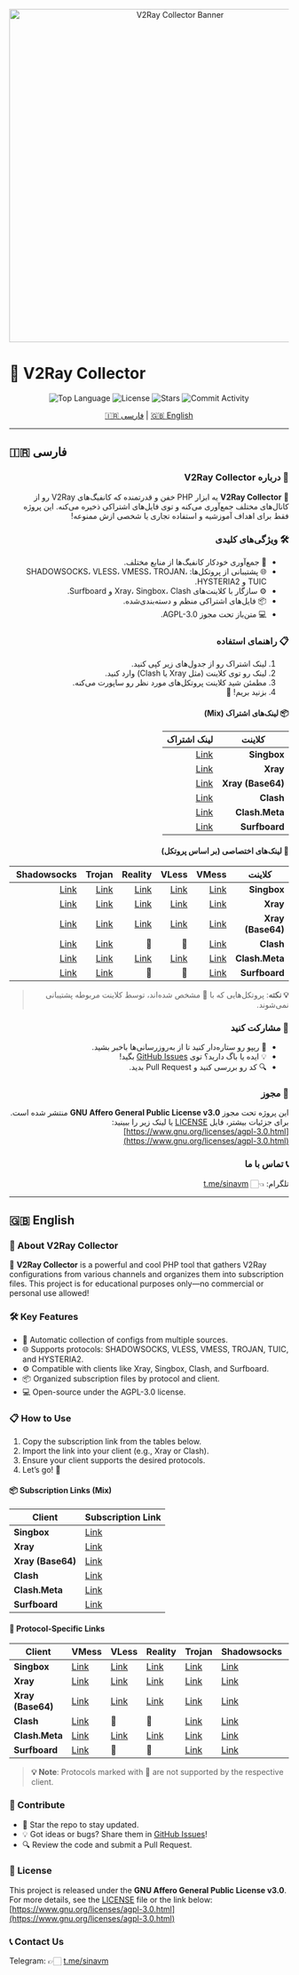 <p align="center">
  <img src="https://raw.githubusercontent.com/sinavm/SVM/main/assets/v2ray-collector-banner.png" alt="V2Ray Collector Banner" width="600">
</p>

# 🌠 V2Ray Collector

<p align="center">
  <img src="https://img.shields.io/github/languages/top/sinavm/SVM?color=1e90ff&style=flat-square" alt="Top Language">
  <img src="https://img.shields.io/github/license/sinavm/SVM?color=2ecc71&style=flat-square" alt="License">
  <img src="https://img.shields.io/github/stars/sinavm/SVM?color=ffca28&style=flat-square" alt="Stars">
  <img src="https://img.shields.io/github/commit-activity/t/sinavm/SVM?color=ff4757&style=flat-square" alt="Commit Activity">
</p>

<p align="center">
  <a href="#فارسی">🇮🇷 فارسی</a> | <a href="#english">🇬🇧 English</a>
</p>

---

## 🇮🇷 فارسی
<div dir="rtl">

### 🌟 درباره V2Ray Collector
🎯 **V2Ray Collector** یه ابزار PHP خفن و قدرتمنده که کانفیگ‌های V2Ray رو از کانال‌های مختلف جمع‌آوری می‌کنه و توی فایل‌های اشتراکی ذخیره می‌کنه. این پروژه فقط برای اهداف آموزشیه و استفاده تجاری یا شخصی ازش ممنوعه!

### 🛠️ ویژگی‌های کلیدی
- 🔄 جمع‌آوری خودکار کانفیگ‌ها از منابع مختلف.
- 🌐 پشتیبانی از پروتکل‌ها: SHADOWSOCKS، VLESS، VMESS، TROJAN، TUIC و HYSTERIA2.
- ⚙️ سازگار با کلاینت‌های Xray، Singbox، Clash و Surfboard.
- 📦 فایل‌های اشتراکی منظم و دسته‌بندی‌شده.
- 💻 متن‌باز تحت مجوز AGPL-3.0.

### 📋 راهنمای استفاده
1. لینک اشتراک رو از جدول‌های زیر کپی کنید.
2. لینک رو توی کلاینت (مثل Xray یا Clash) وارد کنید.
3. مطمئن شید کلاینت پروتکل‌های مورد نظر رو ساپورت می‌کنه.
4. بزنید بریم! 🚀

#### 📦 لینک‌های اشتراک (Mix)
| کلاینت         | لینک اشتراک                                      |
|-----------------|--------------------------------------------------|
| **Singbox**     | [Link](https://raw.githubusercontent.com/sinavm/SVM/main/subscriptions/singbox/mix.json) |
| **Xray**        | [Link](https://raw.githubusercontent.com/sinavm/SVM/main/subscriptions/xray/normal/mix) |
| **Xray (Base64)** | [Link](https://raw.githubusercontent.com/sinavm/SVM/main/subscriptions/xray/base64/mix) |
| **Clash**       | [Link](https://raw.githubusercontent.com/sinavm/SVM/main/subscriptions/clash/mix) |
| **Clash.Meta**  | [Link](https://raw.githubusercontent.com/sinavm/SVM/main/subscriptions/meta/mix) |
| **Surfboard**   | [Link](https://raw.githubusercontent.com/sinavm/SVM/main/subscriptions/surfboard/mix) |

#### 🔧 لینک‌های اختصاصی (بر اساس پروتکل)
| کلاینت         | VMess                                      | VLess                                      | Reality                                    | Trojan                                     | Shadowsocks                                | Tuic                                       | Hysteria2                                  |
|-----------------|--------------------------------------------|--------------------------------------------|--------------------------------------------|--------------------------------------------|--------------------------------------------|--------------------------------------------|--------------------------------------------|
| **Singbox**     | [Link](https://raw.githubusercontent.com/sinavm/SVM/main/subscriptions/singbox/vmess.json) | [Link](https://raw.githubusercontent.com/sinavm/SVM/main/subscriptions/singbox/vless.json) | [Link](https://raw.githubusercontent.com/sinavm/SVM/main/subscriptions/singbox/reality.json) | [Link](https://raw.githubusercontent.com/sinavm/SVM/main/subscriptions/singbox/trojan.json) | [Link](https://raw.githubusercontent.com/sinavm/SVM/main/subscriptions/singbox/ss.json) | [Link](https://raw.githubusercontent.com/sinavm/SVM/main/subscriptions/singbox/tuic.json) | [Link](https://raw.githubusercontent.com/sinavm/SVM/main/subscriptions/singbox/hy3.json) |
| **Xray**        | [Link](https://raw.githubusercontent.com/sinavm/SVM/main/subscriptions/xray/normal/vmess) | [Link](https://raw.githubusercontent.com/sinavm/SVM/main/subscriptions/xray/normal/vless) | [Link](https://raw.githubusercontent.com/sinavm/SVM/main/subscriptions/xray/normal/reality) | [Link](https://raw.githubusercontent.com/sinavm/SVM/main/subscriptions/xray/normal/trojan) | [Link](https://raw.githubusercontent.com/sinavm/SVM/main/subscriptions/xray/normal/ss) | [Link](https://raw.githubusercontent.com/sinavm/SVM/main/subscriptions/xray/normal/tuic) | [Link](https://raw.githubusercontent.com/sinavm/SVM/main/subscriptions/xray/normal/hy2) |
| **Xray (Base64)** | [Link](https://raw.githubusercontent.com/sinavm/SVM/main/subscriptions/xray/base64/vmess) | [Link](https://raw.githubusercontent.com/sinavm/SVM/main/subscriptions/xray/base64/vless) | [Link](https://raw.githubusercontent.com/sinavm/SVM/main/subscriptions/xray/base64/reality) | [Link](https://raw.githubusercontent.com/sinavm/SVM/main/subscriptions/xray/base64/trojan) | [Link](https://raw.githubusercontent.com/sinavm/SVM/main/subscriptions/xray/base64/ss) | [Link](https://raw.githubusercontent.com/sinavm/SVM/main/subscriptions/xray/base64/tuic) | [Link](https://raw.githubusercontent.com/sinavm/SVM/main/subscriptions/xray/base64/hy2) |
| **Clash**       | [Link](https://raw.githubusercontent.com/sinavm/SVM/main/subscriptions/clash/vmess) | 🚫 | 🚫 | [Link](https://raw.githubusercontent.com/sinavm/SVM/main/subscriptions/clash/trojan) | [Link](https://raw.githubusercontent.com/sinavm/SVM/main/subscriptions/clash/ss) | 🚫 | 🚫 |
| **Clash.Meta**  | [Link](https://raw.githubusercontent.com/sinavm/SVM/main/subscriptions/meta/vmess) | [Link](https://raw.githubusercontent.com/sinavm/SVM/main/subscriptions/meta/vless) | [Link](https://raw.githubusercontent.com/sinavm/SVM/main/subscriptions/meta/reality) | [Link](https://raw.githubusercontent.com/sinavm/SVM/main/subscriptions/meta/trojan) | [Link](https://raw.githubusercontent.com/sinavm/SVM/main/subscriptions/meta/ss) | 🚫 | 🚫 |
| **Surfboard**   | [Link](https://raw.githubusercontent.com/sinavm/SVM/main/subscriptions/surfboard/vmess) | 🚫 | 🚫 | [Link](https://raw.githubusercontent.com/sinavm/SVM/main/subscriptions/surfboard/trojan) | [Link](https://raw.githubusercontent.com/sinavm/SVM/main/subscriptions/surfboard/ss) | 🚫 | 🚫 |

> **💡 نکته**: پروتکل‌هایی که با 🚫 مشخص شده‌اند، توسط کلاینت مربوطه پشتیبانی نمی‌شوند.

### 🤝 مشارکت کنید
- 🌟 ریپو رو ستاره‌دار کنید تا از به‌روزرسانی‌ها باخبر بشید.
- 💡 ایده یا باگ دارید؟ توی [GitHub Issues](https://github.com/sinavm/SVM/issues) بگید!
- 🔍 کد رو بررسی کنید و Pull Request بدید.

### 📜 مجوز
این پروژه تحت مجوز **GNU Affero General Public License v3.0** منتشر شده است. برای جزئیات بیشتر، فایل [LICENSE](LICENSE) یا لینک زیر را ببینید:  
[https://www.gnu.org/licenses/agpl-3.0.html](https://www.gnu.org/licenses/agpl-3.0.html)

### 📞 تماس با ما
تلگرام: 👈🏻 [t.me/sinavm](https://t.me/sinavm)

</div>

---

## 🇬🇧 English
<div dir="ltr">

### 🌟 About V2Ray Collector
🎯 **V2Ray Collector** is a powerful and cool PHP tool that gathers V2Ray configurations from various channels and organizes them into subscription files. This project is for educational purposes only—no commercial or personal use allowed!

### 🛠️ Key Features
- 🔄 Automatic collection of configs from multiple sources.
- 🌐 Supports protocols: SHADOWSOCKS, VLESS, VMESS, TROJAN, TUIC, and HYSTERIA2.
- ⚙️ Compatible with clients like Xray, Singbox, Clash, and Surfboard.
- 📦 Organized subscription files by protocol and client.
- 💻 Open-source under the AGPL-3.0 license.

### 📋 How to Use
1. Copy the subscription link from the tables below.
2. Import the link into your client (e.g., Xray or Clash).
3. Ensure your client supports the desired protocols.
4. Let’s go! 🚀

#### 📦 Subscription Links (Mix)
| Client         | Subscription Link                                  |
|----------------|----------------------------------------------------|
| **Singbox**    | [Link](https://raw.githubusercontent.com/sinavm/SVM/main/subscriptions/singbox/mix.json) |
| **Xray**       | [Link](https://raw.githubusercontent.com/sinavm/SVM/main/subscriptions/xray/normal/mix) |
| **Xray (Base64)** | [Link](https://raw.githubusercontent.com/sinavm/SVM/main/subscriptions/xray/base64/mix) |
| **Clash**      | [Link](https://raw.githubusercontent.com/sinavm/SVM/main/subscriptions/clash/mix) |
| **Clash.Meta** | [Link](https://raw.githubusercontent.com/sinavm/SVM/main/subscriptions/meta/mix) |
| **Surfboard**  | [Link](https://raw.githubusercontent.com/sinavm/SVM/main/subscriptions/surfboard/mix) |

#### 🔧 Protocol-Specific Links
| Client         | VMess                                      | VLess                                      | Reality                                    | Trojan                                     | Shadowsocks                                | Tuic                                       | Hysteria2                                  |
|----------------|--------------------------------------------|--------------------------------------------|--------------------------------------------|--------------------------------------------|--------------------------------------------|--------------------------------------------|--------------------------------------------|
| **Singbox**    | [Link](https://raw.githubusercontent.com/sinavm/SVM/main/subscriptions/singbox/vmess.json) | [Link](https://raw.githubusercontent.com/sinavm/SVM/main/subscriptions/singbox/vless.json) | [Link](https://raw.githubusercontent.com/sinavm/SVM/main/subscriptions/singbox/reality.json) | [Link](https://raw.githubusercontent.com/sinavm/SVM/main/subscriptions/singbox/trojan.json) | [Link](https://raw.githubusercontent.com/sinavm/SVM/main/subscriptions/singbox/ss.json) | [Link](https://raw.githubusercontent.com/sinavm/SVM/main/subscriptions/singbox/tuic.json) | [Link](https://raw.githubusercontent.com/sinavm/SVM/main/subscriptions/singbox/hy3.json) |
| **Xray**       | [Link](https://raw.githubusercontent.com/sinavm/SVM/main/subscriptions/xray/normal/vmess) | [Link](https://raw.githubusercontent.com/sinavm/SVM/main/subscriptions/xray/normal/vless) | [Link](https://raw.githubusercontent.com/sinavm/SVM/main/subscriptions/xray/normal/reality) | [Link](https://raw.githubusercontent.com/sinavm/SVM/main/subscriptions/xray/normal/trojan) | [Link](https://raw.githubusercontent.com/sinavm/SVM/main/subscriptions/xray/normal/ss) | [Link](https://raw.githubusercontent.com/sinavm/SVM/main/subscriptions/xray/normal/tuic) | [Link](https://raw.githubusercontent.com/sinavm/SVM/main/subscriptions/xray/normal/hy2) |
| **Xray (Base64)** | [Link](https://raw.githubusercontent.com/sinavm/SVM/main/subscriptions/xray/base64/vmess) | [Link](https://raw.githubusercontent.com/sinavm/SVM/main/subscriptions/xray/base64/vless) | [Link](https://raw.githubusercontent.com/sinavm/SVM/main/subscriptions/xray/base64/reality) | [Link](https://raw.githubusercontent.com/sinavm/SVM/main/subscriptions/xray/base64/trojan) | [Link](https://raw.githubusercontent.com/sinavm/SVM/main/subscriptions/xray/base64/ss) | [Link](https://raw.githubusercontent.com/sinavm/SVM/main/subscriptions/xray/base64/tuic) | [Link](https://raw.githubusercontent.com/sinavm/SVM/main/subscriptions/xray/base64/hy2) |
| **Clash**      | [Link](https://raw.githubusercontent.com/sinavm/SVM/main/subscriptions/clash/vmess) | 🚫 | 🚫 | [Link](https://raw.githubusercontent.com/sinavm/SVM/main/subscriptions/clash/trojan) | [Link](https://raw.githubusercontent.com/sinavm/SVM/main/subscriptions/clash/ss) | 🚫 | 🚫 |
| **Clash.Meta** | [Link](https://raw.githubusercontent.com/sinavm/SVM/main/subscriptions/meta/vmess) | [Link](https://raw.githubusercontent.com/sinavm/SVM/main/subscriptions/meta/vless) | [Link](https://raw.githubusercontent.com/sinavm/SVM/main/subscriptions/meta/reality) | [Link](https://raw.githubusercontent.com/sinavm/SVM/main/subscriptions/meta/trojan) | [Link](https://raw.githubusercontent.com/sinavm/SVM/main/subscriptions/meta/ss) | 🚫 | 🚫 |
| **Surfboard**  | [Link](https://raw.githubusercontent.com/sinavm/SVM/main/subscriptions/surfboard/vmess) | 🚫 | 🚫 | [Link](https://raw.githubusercontent.com/sinavm/SVM/main/subscriptions/surfboard/trojan) | [Link](https://raw.githubusercontent.com/sinavm/SVM/main/subscriptions/surfboard/ss) | 🚫 | 🚫 |

> **💡 Note**: Protocols marked with 🚫 are not supported by the respective client.

### 🤝 Contribute
- 🌟 Star the repo to stay updated.
- 💡 Got ideas or bugs? Share them in [GitHub Issues](https://github.com/sinavm/SVM/issues)!
- 🔍 Review the code and submit a Pull Request.

### 📜 License
This project is released under the **GNU Affero General Public License v3.0**. For more details, see the [LICENSE](LICENSE) file or the link below:  
[https://www.gnu.org/licenses/agpl-3.0.html](https://www.gnu.org/licenses/agpl-3.0.html)

### 📞 Contact Us
Telegram: 👉🏻 [t.me/sinavm](https://t.me/sinavm)

</div>